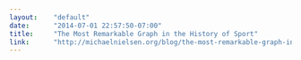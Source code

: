 ```yaml
---
layout:    "default"
date:      "2014-07-01 22:57:50-07:00"
title:     "The Most Remarkable Graph in the History of Sport"
link:      "http://michaelnielsen.org/blog/the-most-remarkable-graph-in-the-history-of-sport/"
---
```

